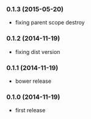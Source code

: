 ### 0.1.3 (2015-05-20)

* fixing parent scope destroy

### 0.1.2 (2014-11-19)

* fixing dist version

### 0.1.1 (2014-11-19)

* bower release

### 0.1.0 (2014-11-19)

* first release
